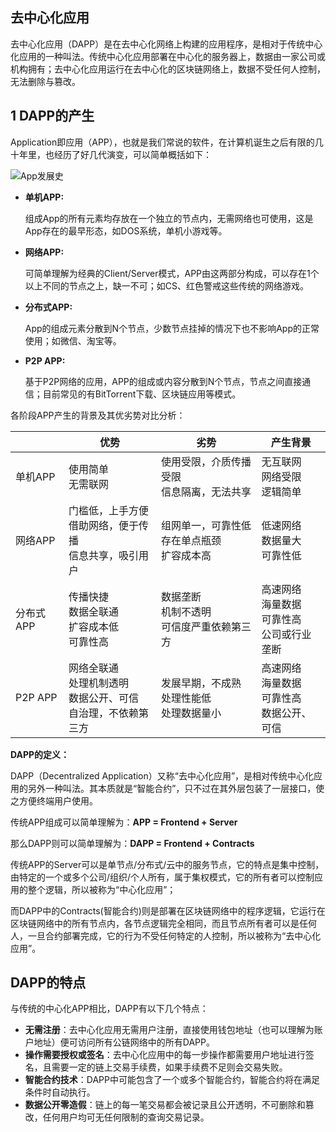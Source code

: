 ## 去中心化应用 ##
去中心化应用（DAPP）是在去中心化网络上构建的应用程序，是相对于传统中心化应用的一种叫法。传统中心化应用部署在中心化的服务器上，数据由一家公司或机构拥有；去中心化应用运行在去中心化的区块链网络上，数据不受任何人控制，无法删除与篡改。

## 1 DAPP的产生

Application即应用（APP），也就是我们常说的软件，在计算机诞生之后有限的几十年里，也经历了好几代演变，可以简单概括如下：

![App发展史](https://public.33.cn/web/storage/upload/20190717/b8831d163089f33cf374db7e4d3b97c8.jpg
 "App发展史")

- **单机APP:**

    组成App的所有元素均存放在一个独立的节点内，无需网络也可使用，这是App存在的最早形态，如DOS系统，单机小游戏等。

- **网络APP:**

    可简单理解为经典的Client/Server模式，APP由这两部分构成，可以存在1个以上不同的节点之上，缺一不可；如CS、红色警戒这些传统的网络游戏。

- **分布式APP:**

    App的组成元素分散到N个节点，少数节点挂掉的情况下也不影响App的正常使用；如微信、淘宝等。

- **P2P APP:**

    基于P2P网络的应用，APP的组成或内容分散到N个节点，节点之间直接通信；目前常见的有BitTorrent下载、区块链应用等模式。

各阶段APP产生的背景及其优劣势对比分析：

||优势|劣势|产生背景|
|--------|--------|--------|--------|
|单机APP|使用简单<br/>无需联网|使用受限，介质传播受限<br/>信息隔离，无法共享|无互联网<br/>网络受限<br/>逻辑简单|
|网络APP|门槛低，上手方便<br/>借助网络，便于传播<br/>信息共享，吸引用户|组网单一，可靠性低<br/>存在单点瓶颈<br/>扩容成本高|低速网络<br/>数据量大<br/>可靠性低|
|分布式APP|传播快捷<br/>数据全联通<br/>扩容成本低<br/>可靠性高|数据垄断<br/>机制不透明<br/>可信度严重依赖第三方|高速网络<br/>海量数据<br/>可靠性高<br/>公司或行业垄断|
|P2P APP|网络全联通<br/>处理机制透明<br/>数据公开、可信<br/>自治理，不依赖第三方|发展早期，不成熟<br/>处理性能低<br/>处理数据量小|高速网络<br/>海量数据<br/>可靠性高<br/>数据公开、可信|

**DAPP的定义：**

DAPP（Decentralized Application）又称“去中心化应用”，是相对传统中心化应用的另外一种叫法。其本质就是“智能合约”，只不过在其外层包装了一层接口，使之方便终端用户使用。

传统APP组成可以简单理解为：**APP = Frontend + Server**

那么DAPP则可以简单理解为：**DAPP = Frontend + Contracts**

传统APP的Server可以是单节点/分布式/云中的服务节点，它的特点是集中控制，由特定的一个或多个公司/组织/个人所有，属于集权模式，它的所有者可以控制应用的整个逻辑，所以被称为“中心化应用”；

而DAPP中的Contracts(智能合约)则是部署在区块链网络中的程序逻辑，它运行在区块链网络中的所有节点内，各节点逻辑完全相同，而且节点所有者可以是任何人，一旦合约部署完成，它的行为不受任何特定的人控制，所以被称为“去中心化应用”。

## DAPP的特点 ##
与传统的中心化APP相比，DAPP有以下几个特点：

- **无需注册**：去中心化应用无需用户注册，直接使用钱包地址（也可以理解为账户地址）便可访问所有公链网络中的所有DAPP。
- **操作需要授权或签名**：去中心化应用中的每一步操作都需要用户地址进行签名，且需要一定的链上交易手续费，如果手续费不足则会交易失败。
- **智能合约技术**：DAPP中可能包含了一个或多个智能合约，智能合约将在满足条件时自动执行。
- **数据公开零造假**：链上的每一笔交易都会被记录且公开透明，不可删除和篡改，任何用户均可无任何限制的查询交易记录。